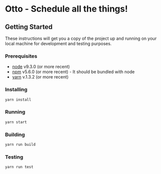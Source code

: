 # Otto - Schedule all the things!

## Getting Started

These instructions will get you a copy of the project up and running on your local machine for development and testing purposes.

### Prerequisites


* [node](https://nodejs.org/en/) v9.3.0 (or more recent)
* [npm](https://www.npmjs.com/) v5.6.0 (or more recent) - It should be bundled with node
* [yarn](https://yarnpkg.com/) v.1.3.2 (or more recent)

### Installing

```sh
yarn install
```

### Running

```sh
yarn start
```

### Building

```sh
yarn run build
```

### Testing

```sh
yarn run test
```

